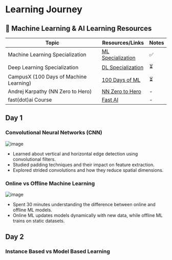 # Learning Journey 


## 📌 Machine Learning & AI Learning Resources  

| Topic                                       | Resources/Links                                       | Notes |
|---------------------------------------------|------------------------------------------------------|-------|
| Machine Learning Specialization             | [ML Specialization](https://www.coursera.org/specializations/machine-learning-introduction) | ✅  |
| Deep Learning Specialization                | [DL Specialization](https://www.coursera.org/specializations/deep-learning) | ⏳   |
| CampusX (100 Days of Machine Learning)      | [100 Days of ML](https://campusx.in/) |⏳  |
| Andrej Karpathy (NN Zero to Hero)           | [NN Zero to Hero](https://karpathy.ai/neural-networks-zero-to-hero) | -  |
| fast(dot)ai Course           | [Fast AI]([https://karpathy.ai/neural-networks-zero-to-hero](https://www.fast.ai/)) | -  |




## Day 1

### Convolutional Neural Networks (CNN)

![image](https://github.com/user-attachments/assets/ee66db02-8d5f-4af1-8e99-9f5bbd173aab)

- Learned about vertical and horizontal edge detection using convolutional filters.
- Studied padding techniques and their impact on feature extraction.
- Explored strided convolutions and how they reduce spatial dimensions.

### Online vs Offline Machine Learning

![image](https://github.com/user-attachments/assets/d269729c-e22d-4ded-a340-35c88f44b280)


- Spent 30 minutes understanding the difference between online and offline ML models.
- Online ML updates models dynamically with new data, while offline ML trains on static datasets.



## Day 2

### Instance Based vs Model Based Learning



